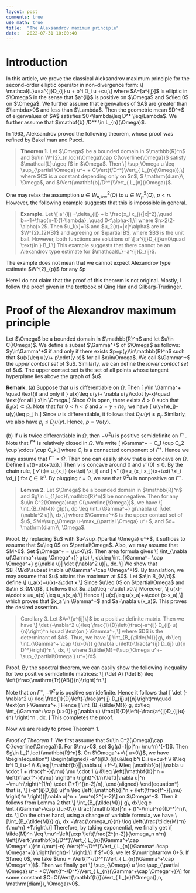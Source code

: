 ```yaml
---
layout: post
comments: true
use_math: true
title:  "The Alexsandrov maximum principle"
date:   2022-07-31 10:00:40 
---
```


# Introduction 
<div>
In this article, we prove the classical Aleksandrov maximum principle for the second-order elliptic operator in non-divergence form:
\[	\mathcal{L}u=a^{ij}D_{ij} u + b^i D_i u +cu,\]
where $A=[a^{ij}]$ is elliptic in $\Omega$ in the sense that $a^{ij}$ is positive on $\Omega$ and $c\leq 0$ on $\Omega$. We further assume that eigenvalues of $A$ are greater than $\lambda>0$ and less than $\Lambda$. Then the geometric mean $D^*$ of eigenvalues of $A$ satisfies $0<\lambda\leq D^* \leq\Lambda$. We further assume that $\mathbf{b} /D^* \in L_{n}(\Omega)$. 

In 1963, Aleksandrov proved the following theorem, whose proof was refined by Bakel'man and Pucci. <br>
</div>
<blockquote><strong> Theorem 1.</strong>
Let $\Omega$ be a bounded domain in $\mathbb{R}^n$ and $u\in  W^{2}_{n,loc}(\Omega)\cap C(\overline{\Omega})$ satisfy $\mathcal{L}u\geq f$ in $\Omega$. Then 
\[	\sup_\Omega u \leq \sup_{\partial \Omega} u^+ + C\Vert{f/D^*}\Vert_{ L_{n}(\Omega)},\]
where $C$ is a constant depending only on $n$, $ \mathrm{diam}\, \Omega$, and $\Vert{\mathbf{b}/D^*}\Vert_{ L_{n}(\Omega)}$.
</blockquote>
<div>

One may relax the assumption $u\in W^{2}_{n,loc}(\Omega)$ to $u\in W^{2}_{p}(\Omega)$, $p<n$. However, the following example suggests that this is impossible in general. 
</div>

<blockquote><strong> Example.</strong>
Let 
\[	 a^{ij} =\delta_{ij} + b \frac{x_i x_j}{|x|^2},\quad b=-1+\frac{n-1}{1-\lambda}, \quad 0<\alpha<1,\]
where $n>2(2-\alpha)>2$. Then $u_1(x)=1$ and $u_2(x)=|x|^\alpha$ are in $W^{2}_{2}(B)$ and agreeing on $\partial B$, where $B$ is the unit ball. However, both functions are solutions of 
\[	a^{ij}D_{ij}u=0\quad \text{in } B_1.\]
This example suggests that there cannot be an Alexandrov type estimate for $\mathcal{L}=a^{ij}D_{ij}$. 
</blockquote>

<div>
The example does not mean that we cannot expect Alexandrov type estimate $W^{2}_{p}$ for any $p<n$. Recently, Krylov proved that there exists $n/2 <n_0 <n$ depending only on $\lambda$, $\Lambda$, $n$, $ \mathrm{diam}\,\Omega$, and $\mathbf{b}$ such that if $n_0\leq p<\infty$, then the following estimate 
\[	u(x)\leq \sup_{\partial \Omega} u^+ + C \Vert{(\mathcal{L}u-cu)_{-}}\Vert_{L_{p}(\Omega)}\quad \text{for all } x\in \Omega \]
holds for all $u\in W^{2}_{p,loc}(\Omega) \cap C(\overline{\Omega})$. 
This result was obtained by the probabilistic method. Another proof was obtained by Dong-Krylov by using the result of Byun-Lee-Palagachev on Hessian estimates of fully nonlinear equations. The novelty of this result is to allow Morrey drifts $\mathbf{b}$ although the domain is restricted to $B_R$.  
</div>
  
Here I do not claim that the proof of this theorem is not original. Mostly, I follow the proof given in the textbook of Qing Han and Gilbarg-Trudinger. 

# Proof of the Alexandrov maximum principle  

<div>
Let $\Omega$ be a bounded domain in $\mathbb{R}^n$ and let $u\in C(\Omega)$. We define a subset $\Gamma^+$ of $\Omega$ as follows: $y\in\Gamma^+$ if and only if there exists $p=p(y)\in\mathbb{R}^n$ such that $u(x)\leq u(y)+ p\cdot(y-x)$ for all $x\in\Omega$. We call $\Gamma^+$ the <em>upper contact set</em> of $u$. Similarly, we can define the <em>lower contact set</em> of $u$. The upper contact set is the set of all points whose tangent hyperplane lies above the graph of $u$. <br>
  
<strong>Remark.</strong> (a) Suppose that  $u$ is differentiable on $\Omega$. Then 
\[ y\in 	\Gamma^+ \quad \text{if and only if } u(x)\leq u(y)+ \nabla u(y)\cdot (y-x)\quad \text{for all } x\in \Omega.\]
 Since $\Omega$ is open, there exists $\delta>0$ such that $B_\delta (x)\subset \Omega$. Note that for $0<h<\delta$ and $x=y+he_j$, we have 
\[	u(y+he_j)-u(y)\leq p_j h.\]
Since $u$ is differentiable, it follows that $D_ju(y)\leq p_j$. Similarly, we also have $p_j \leq D_j u(y)$. Hence, $p=\nabla u(y)$.   <br>

(b) If $u$ is twice differentiable in $\Omega$, then $-\nabla^2 u$ is positive semidefinite on $\Gamma^+$. Note that $\Gamma^+$ is relatively closed in $\Omega$. We write 
\[	\Gamma^+ = C_1 \cup C_2 \cup \cdots \cup C_k,\]
where $C_i$ is a connected component of $\Gamma^+$. Hence we may assume that $\Gamma^+=\Omega$. Then one can easily show that $u$ is concave on $\Omega$.  Define 
\[	v(t)=u(x+t\xi).\]
Then $v$ is concave around $0$ and $v''(0)\leq 0$. By the chain rule, 
\[	v'(t)= u_{x_i} (x+t\xi) \xi_i\]
and 
\[	v''(t)=u_{x_i x_j}(x+t\xi) \xi_i \xi_j \]
for $\xi \in \mathbb{R}^n$. By plugging $t=0$, we see that $\nabla^2 u$ is nonpositive on $\Gamma^+$. 
</div>

  <blockquote> <strong>Lemma 2.</strong> Let $\Omega$ be a bounded domain in $\mathbb{R}^n$ and $g\in  L_{1,loc}(\mathbb{R}^n)$ be nonnegative. Then for any $u\in C^2(\Omega)\cap C(\overline{\Omega})$, we have 
\[	\int_{B_{M/4}} g(p)\, dp \leq \int_{\Gamma^+} g(\nabla u) |\det (\nabla^2 u)|\, dx,\]
where $\Gamma^+$ is the upper contact set of $u$, $M=\sup_\Omega u-\max_{\partial \Omega} u^+$, and $d= \mathrm{diam}\, \Omega$.
  </blockquote>
  
 <div>
   Proof. By replacing $u$ with $u-\sup_{\partial \Omega} u^+$, it suffices to assume that $u\leq 0$ on $\partial\Omega$. Also, we may assume that $M>0$. Set $\Omega^+ = \{u>0\}$. Then area formula gives 
\[	\int_{\nabla u(\Gamma^+\cap \Omega^+)} g(p)  \, dp\leq \int_{\Gamma^+ \cap \Omega^+} g(\nabla u)| \det (\nabla^2 u)|\, dx. \]
We show that $B_{M/d}\subset \nabla u(\Gamma^+\cap \Omega^+)$. By translation, we may assume that $u$ attains the maximum at $0$. Let $a\in B_{M/d}$ define 
\[	u_a(x)=u(x)-a\cdot x.\]
Since $u\leq 0$ on $\partial\Omega$ and $a\in B_{M/d}$, it follows that $u_a(x)\leq -a\cdot x<M$ for all $x\in \partial\Omega$. Hence there exists a point $x_a \in \Omega$ such that $u_a$ attains its maximum at $x_a$. Also, 
\[	u(x_a)-a\cdot x_a =u_a(x_a)\geq M,\]
i.e., 
\[	u(x_a)\geq M + a\cdot x_a >0.\]
Moreover, 
\[	u(x)-a\cdot x =u_a(x) \leq u_a(x_a).\] 
Hence 
\[	u(x)\leq u(x_a)+a\cdot (x-x_a),\]
which proves that $x_a \in \Gamma^+$ and $a=\nabla u(x_a)$. This proves the desired assertion. 
   </div>
   
<blockquote> Corollary 3. Let $A=\{a^{ij}\}$ be a positive definite matrix. Then we have 
\[	\det (-\nabla^2 u)\leq \frac{1}{D}\left(\frac{-a^{ij} D_{ij} u}{n}\right)^n \quad \text{on } \Gamma^+,\]
where $D$ is the determinant of $A$. Thus, we have 
\[	\int_{B_{\tilde{M}}}g\, dx\leq \int_{\Gamma^+ \cap \{u>0\}} g(\nabla u)\left(-\frac{a^{ij} D_{ij} u}{n D^*}\right)^n \, dx, \]
where $\tilde{M}=(\sup_\Omega u^+-\sup_{\partial\Omega } u^+)/d$. 
   </blockquote>

   <div>
    Proof. By the spectral theorem, we can easily show the following inequality for two positive semidefinite matrices:
\[	(\det A) (\det B) \leq \left(\frac{\mathrm{Tr}(AB)}{n}\right)^n.\]

Note that on $\Gamma^+$, $-\nabla^2 u$ is positive semidefinite. Hence it follows that 
\[	\det (-\nabla^2 u) \leq \frac{1}{D}\left(-\frac{a^{ij} D_{ij}u}{n}\right)^n\quad \text{on } \Gamma^+.\]
Hence 
\[	\int_{B_{\tilde{M}}} g\, dx\leq \int_{\Gamma^+\cap \{u>0\}} g(\nabla u) \frac{1}{D}\left(-\frac{a^{ij}D_{ij}u}{n} \right)^n \, dx. \]
 This completes the proof. 
  </div>
   
Now we are ready to prove Theorem 1.
<div>
  <em>Proof of Theorem 1.</em> We first assume that $u\in C^2(\Omega)\cap C(\overline{\Omega})$. For $\mu>0$, set $g(p)=(|p|^n+\mu^n)^{-1}$. Then $g\in  L_{1,loc}(\mathbb{R}^n)$. On $\Omega^+=\{ u>0\}$, we have
</div>
   <div>
\begin{equation*}
\begin{aligned}
-a^{ij}D_{ij}u&\leq b^i D_i u+cu-f \\
&\leq b^i D_i u-f \\
&\leq |\mathbf{b}||\nabla u| +f^-\\
&\leq |\mathbf{b}||\nabla u \cdot 1 + \frac{f^-}{\mu} \mu \cdot 1 \\
&\leq \left(|\mathbf{b}|^n + \left(\frac{f^-}{\mu} \right)^n \right)^{1/n}\left(|\nabla u|^n +\mu^n\right)^{1/n} \cdot (1+1)^{(n-2)/n},
\end{aligned}
\end{equation*}
  </div>
<div>
that is, 
\[	(-a^{ij}D_{ij} u)^n \leq \left(|\mathbf{b}|^n + \left(\frac{f^-}{\mu} \right)^n \right)(|\nabla u|^n + \mu^n)2^{n-2}\]
on $\Omega^+$. Then it follows from Lemma 2 that  
\[	\int_{B_{\tilde{M}}} g\, dx\leq c \int_{\Gamma^+\cap \{u>0\}} \frac{|\mathbf{b}|^n + (f^-/\mu)^n}{(D^*)^n}\, dx. \]
On the other hand, using a change of variable formula, we have 
\[\int_{B_{\tilde{M}}} g\, dx =\frac{\omega_n}{n} \log \left(\frac{\tilde{M}^n}{\mu^n} +1\right).\] 
Therefore, by taking exponential, we finally get 
\[	\tilde{M}^n \leq \mu^n\left[\exp \left(\frac{2^{n-2}}{\omega_n n^n} \left[\Vert{\mathbf{b}/D^*}\Vert_{ L_{n}(\Gamma^+\cap \Omega^+)}^n+\mu^{-n} \Vert{f^-/D^*}\Vert_{ L_{n}(\Gamma^+\cap \Omega^+)} \right]\right)-1 \right].\] 
If $f=0$, we let $\mu\rightarrow 0+$. If $f\neq 0$, we take $\mu = \Vert{f^-/D^*}\Vert_{ L_{n}(\Gamma^+\cap \Omega^+)}$. Then we finally get 
\[	\sup_{\Omega} u \leq \sup_{\partial \Omega} u^+  +C\Vert{f^-/D^*}\Vert_{ L_{n}(\Gamma^+\cap \Omega^+)}\]
for some constant $C=C(\Vert{\mathbf{b}}\Vert_{ L_{n}(\Omega)},n, \mathrm{diam}\, \Omega)>0$.
   </div>
